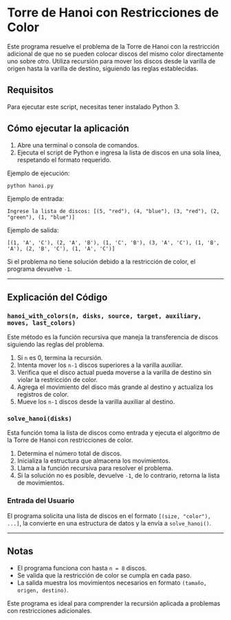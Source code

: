 # Torre de Hanoi con Restricciones de Color

Este programa resuelve el problema de la Torre de Hanoi con la restricción adicional de que no se pueden colocar discos del mismo color directamente uno sobre otro. Utiliza recursión para mover los discos desde la varilla de origen hasta la varilla de destino, siguiendo las reglas establecidas.

## Requisitos

Para ejecutar este script, necesitas tener instalado Python 3.

## Cómo ejecutar la aplicación

1. Abre una terminal o consola de comandos.
2. Ejecuta el script de Python e ingresa la lista de discos en una sola línea, respetando el formato requerido.

Ejemplo de ejecución:

```bash
python hanoi.py
```

Ejemplo de entrada:

```
Ingrese la lista de discos: [(5, "red"), (4, "blue"), (3, "red"), (2, "green"), (1, "blue")]
```

Ejemplo de salida:

```
[(1, 'A', 'C'), (2, 'A', 'B'), (1, 'C', 'B'), (3, 'A', 'C'), (1, 'B', 'A'), (2, 'B', 'C'), (1, 'A', 'C')]
```

Si el problema no tiene solución debido a la restricción de color, el programa devuelve `-1`.

---

## Explicación del Código

### `hanoi_with_colors(n, disks, source, target, auxiliary, moves, last_colors)`

Este método es la función recursiva que maneja la transferencia de discos siguiendo las reglas del problema.

1. Si `n` es 0, termina la recursión.
2. Intenta mover los `n-1` discos superiores a la varilla auxiliar.
3. Verifica que el disco actual pueda moverse a la varilla de destino sin violar la restricción de color.
4. Agrega el movimiento del disco más grande al destino y actualiza los registros de color.
5. Mueve los `n-1` discos desde la varilla auxiliar al destino.

### `solve_hanoi(disks)`

Esta función toma la lista de discos como entrada y ejecuta el algoritmo de la Torre de Hanoi con restricciones de color.

1. Determina el número total de discos.
2. Inicializa la estructura que almacena los movimientos.
3. Llama a la función recursiva para resolver el problema.
4. Si la solución no es posible, devuelve `-1`, de lo contrario, retorna la lista de movimientos.

### Entrada del Usuario

El programa solicita una lista de discos en el formato `[(size, "color"), ...]`, la convierte en una estructura de datos y la envía a `solve_hanoi()`.

---

## Notas
- El programa funciona con hasta `n = 8` discos.
- Se valida que la restricción de color se cumpla en cada paso.
- La salida muestra los movimientos necesarios en formato `(tamaño, origen, destino)`.

Este programa es ideal para comprender la recursión aplicada a problemas con restricciones adicionales. 


